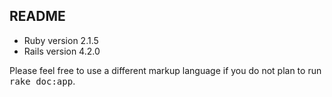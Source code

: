 README
-----

* Ruby version
  2.1.5
* Rails version
  4.2.0





Please feel free to use a different markup language if you do not plan to run
<tt>rake doc:app</tt>.
